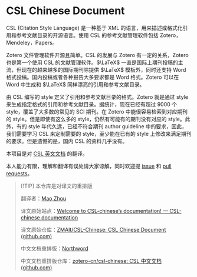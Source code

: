 # CSL Chinese Document

CSL (Citation Style Language) 是一种基于 XML 的语言，用来描述或格式化引用和参考文献目录的开源语言。使用 CSL 的参考文献管理软件包括 Zotero，Mendeley，Papers。

Zotero 文件管理软件开源且简单。CSL 的发展与 Zotero 有一定的关系，Zotero 也是第一个使用 CSL 的文献管理软件。$\LaTeX$ 一直是国际上期刊投稿的主流，但现在的越来越多的国际期刊除提供 $\LaTeX$ 模板外，同时还支持 Word 格式投稿。国内投稿或者各种报告大多要求都是 Word 格式。Zotero 可以在 Word 中生成和 $\LaTeX$ 同样漂亮的引用和参考文献目录。

由 CSL 编写的 style 定义了引用和参考文献目录的格式。Zotero 就是通过 style 来生成指定格式的引用和参考文献目录。据统计，现在已经有超过 9000 个 style，覆盖了大多数的常见的 SCI 期刊。在 Zotero 中能很容易检索到对应期刊的 style。但是即使有这么多的 style，仍然有可能有的期刊没有对应的 style。此外，有的 style 年代久远，已经不符合期刊 author guideline 中的要求，因此，我们需要学习 CSL 来定制需要的 style，至少能在已有的 style 上修改来满足期刊的要求。但是遗憾的是，国内 CSL 的资料几乎没有。

本项目是对 [CSL 英文文档](https://docs.citationstyles.org/en/stable/primer.html) 的翻译。

本人能力有限，理解和翻译有误处请大家谅解，同时欢迎提 [issue](https://github.com/zotero-cn/csl-doc-chinese/issues) 和 [pull requests](https://github.com/zotero-cn/csl-doc-chinese/pulls)。

> [!TIP] 本仓库是对译文的重排版
> 
> 翻译者：[Mao Zhou](https://github.com/ZMAlt)
> 
> 译文原始站点：[Welcome to CSL-chinese’s documentation! — CSL-chinese documentation](https://csl-chinese.readthedocs.io/en/latest/)
> 
> 译文原始仓库：[ZMAlt/CSL-Chinese: CSL Chinese Document (github.com)](https://github.com/ZMAlt/CSL-Chinese)
> 
> 中文文档重排版：[Northword](https://github.com/northword)
> 
> 中文文档重排版仓库：[zotero-cn/csl-chinese: CSL 中文文档 (github.com)](https://github.com/zotero-cn/csl-chinese)
